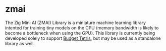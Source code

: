 # zmai

The Zig Mini AI (ZMAI) Library is a miniature machine learning library intented for training tiny models on the CPU (memory bandwidth is likely to become a bottleneck when using the GPU). This library is currently being developed solely to support [Budget Tetris](https://github.com/Zemogus/Budget-Tetris), but may be used as a standalone library as well.
